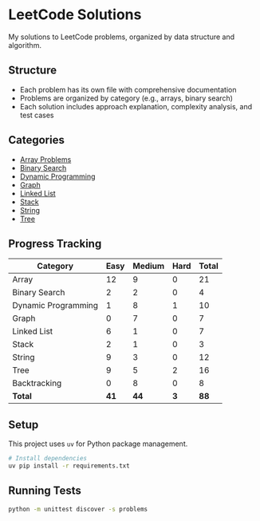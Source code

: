 # LeetCode Solutions

My solutions to LeetCode problems, organized by data structure and algorithm.

## Structure

- Each problem has its own file with comprehensive documentation
- Problems are organized by category (e.g., arrays, binary search)
- Each solution includes approach explanation, complexity analysis, and test cases

## Categories

- [Array Problems](./problems/array/)
- [Binary Search](./problems/binary_search/)
- [Dynamic Programming](./problems/dynamic_programming/)
- [Graph](./problems/graph/)
- [Linked List](./problems/linked_list/)
- [Stack](./problems/stack/)
- [String](./problems/string/)
- [Tree](./problems/tree/)

## Progress Tracking

| Category | Easy | Medium | Hard | Total |
|----------|------|--------|------|-------|
| Array | 12 | 9 | 0 | 21 |
| Binary Search | 2 | 2 | 0 | 4 |
| Dynamic Programming | 1 | 8 | 1 | 10 |
| Graph | 0 | 7 | 0 | 7 |
| Linked List | 6 | 1 | 0 | 7 |
| Stack | 2 | 1 | 0 | 3 |
| String | 9 | 3 | 0 | 12 |
| Tree | 9 | 5 | 2 | 16 |
| Backtracking | 0 | 8 | 0 | 8 |
| **Total** | **41** | **44** | **3** | **88** |




## Setup

This project uses `uv` for Python package management.

```bash
# Install dependencies
uv pip install -r requirements.txt
```

## Running Tests

```bash
python -m unittest discover -s problems
```
